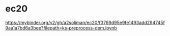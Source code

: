 # ec20


https://mybinder.org/v2/gh/a2soliman/ec20/f3769d95e9fe1493add294745f9aa1a7bd6a3bee?filepath=ks-preprocess-dem.ipynb
